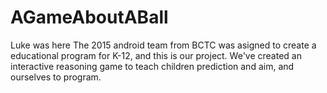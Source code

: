 # AGameAboutABall
Luke was here
The 2015 android team from BCTC was asigned to create a educational program for K-12, and this is our project. We've created an interactive reasoning game to teach children prediction and aim, and ourselves to program.
